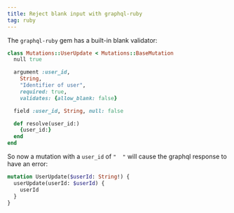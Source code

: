 ```yaml
---
title: Reject blank input with graphql-ruby 
tag: ruby
---
```


The `graphql-ruby` gem has a built-in blank validator:

```ruby
class Mutations::UserUpdate < Mutations::BaseMutation
  null true

  argument :user_id,
    String,
    "Identifier of user",
    required: true,
    validates: {allow_blank: false}

  field :user_id, String, null: false

  def resolve(user_id:)
    {user_id:}
  end
end
```

So now a mutation with a `user_id`  of `"  "` will cause the graphql response to have an error:

```graphql
mutation UserUpdate($userId: String!) {
  userUpdate(userId: $userId) {
    userId
  }
}
```
